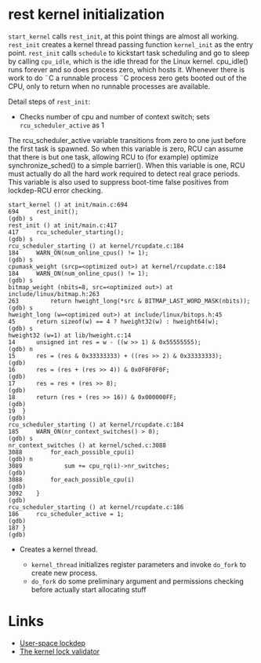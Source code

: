 # rest kernel initialization

`start_kernel` calls `rest_init`, at this point things are almost all working. `rest_init` creates a kernel thread passing function `kernel_init` as the entry point. `rest_init` calls `schedule` to kickstart task scheduling and go to sleep by calling `cpu_idle`,  which is the idle thread for the Linux kernel. cpu_idle() runs forever and so does process zero, which hosts it. Whenever there is work to do ¨C a runnable process ¨C process zero gets booted out of the CPU, only to return when no runnable processes are available.

Detail steps of `rest_init`:

* Checks number of cpu and number of context switch; sets `rcu_scheduler_active` as 1

The rcu_scheduler_active variable transitions from zero to one just before the first task is spawned. So when this variable is zero, RCU can assume that there is but one task, allowing RCU to (for example) optimize synchronize_sched() to a simple barrier(). When this variable is one, RCU must actually do all the hard work required to detect real grace periods. This variable is also used to suppress boot-time false positives from lockdep-RCU error checking.


```
start_kernel () at init/main.c:694
694		rest_init();
(gdb) s
rest_init () at init/main.c:417
417		rcu_scheduler_starting();
(gdb) s
rcu_scheduler_starting () at kernel/rcupdate.c:184
184		WARN_ON(num_online_cpus() != 1);
(gdb) s
cpumask_weight (srcp=<optimized out>) at kernel/rcupdate.c:184
184		WARN_ON(num_online_cpus() != 1);
(gdb) s
bitmap_weight (nbits=8, src=<optimized out>) at include/linux/bitmap.h:263
263			return hweight_long(*src & BITMAP_LAST_WORD_MASK(nbits));
(gdb) s
hweight_long (w=<optimized out>) at include/linux/bitops.h:45
45		return sizeof(w) == 4 ? hweight32(w) : hweight64(w);
(gdb) s
hweight32 (w=1) at lib/hweight.c:14
14		unsigned int res = w - ((w >> 1) & 0x55555555);
(gdb) n
15		res = (res & 0x33333333) + ((res >> 2) & 0x33333333);
(gdb) 
16		res = (res + (res >> 4)) & 0x0F0F0F0F;
(gdb) 
17		res = res + (res >> 8);
(gdb) 
18		return (res + (res >> 16)) & 0x000000FF;
(gdb) 
19	}
(gdb) 
rcu_scheduler_starting () at kernel/rcupdate.c:184
185		WARN_ON(nr_context_switches() > 0);
(gdb) s
nr_context_switches () at kernel/sched.c:3088
3088		for_each_possible_cpu(i)
(gdb) n
3089			sum += cpu_rq(i)->nr_switches;
(gdb) 
3088		for_each_possible_cpu(i)
(gdb) 
3092	}
(gdb) 
rcu_scheduler_starting () at kernel/rcupdate.c:186
186		rcu_scheduler_active = 1;
(gdb) 
187	}
(gdb) 
```

* Creates a kernel thread.

    - `kernel_thread` initializes register parameters and invoke `do_fork` to create new process.
    - `do_fork` do some preliminary argument and permissions checking before actually start allocating stuff



# Links

* [User-space lockdep](https://lwn.net/Articles/536363/)
* [The kernel lock validator](https://lwn.net/Articles/185666/)
